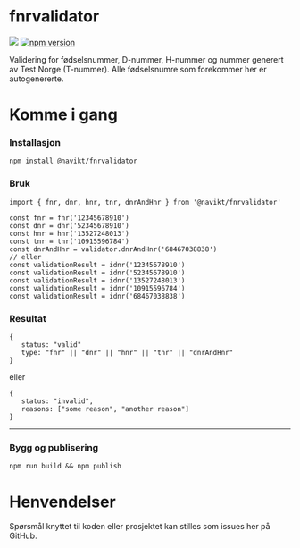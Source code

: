 fnrvalidator
================

![](https://github.com/navikt/fnrvalidator/workflows/master/badge.svg)
[![npm version](https://badge.fury.io/js/%40navikt%2Ffnrvalidator.svg)](https://badge.fury.io/js/%40navikt%2Ffnrvalidator)

Validering for fødselsnummer, D-nummer, H-nummer og nummer generert av Test Norge (T-nummer). Alle fødselsnumre som forekommer her er autogenererte.

# Komme i gang

### Installasjon
```
npm install @navikt/fnrvalidator
```

### Bruk
```
import { fnr, dnr, hnr, tnr, dnrAndHnr } from '@navikt/fnrvalidator'
```

```
const fnr = fnr('12345678910')
const dnr = dnr('52345678910')
const hnr = hnr('13527248013')
const tnr = tnr('10915596784')
const dnrAndHnr = validator.dnrAndHnr('68467038838')
// eller
const validationResult = idnr('12345678910')
const validationResult = idnr('52345678910')
const validationResult = idnr('13527248013')
const validationResult = idnr('10915596784')
const validationResult = idnr('68467038838')
```

### Resultat
```
{
   status: "valid"
   type: "fnr" || "dnr" || "hnr" || "tnr" || "dnrAndHnr"
}
```

eller 

```
{
   status: "invalid",
   reasons: ["some reason", "another reason"]
}
```

---


### Bygg og publisering
```npm run build && npm publish```

# Henvendelser

Spørsmål knyttet til koden eller prosjektet kan stilles som issues her på GitHub. 

